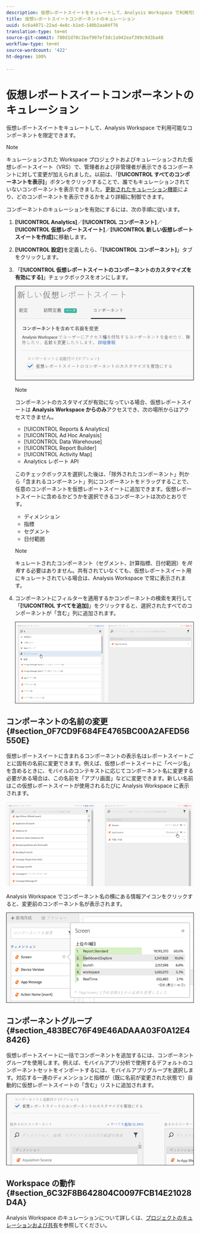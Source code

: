 ```yaml
---
description: 仮想レポートスイートをキュレートして、Analysis Workspace で利用可能なコンポーネントを限定できます。
title: 仮想レポートスイートコンポーネントのキュレーション
uuid: 6c6a4071-22ad-4e8c-b1ed-140b2aa04f76
translation-type: tm+mt
source-git-commit: 780d1d70c1bef907ef3dc1a942eaf399c9d3ba48
workflow-type: tm+mt
source-wordcount: '422'
ht-degree: 100%

---
```



# 仮想レポートスイートコンポーネントのキュレーション

仮想レポートスイートをキュレートして、Analysis Workspace で利用可能なコンポーネントを限定できます。

>[!NOTE]
>
>キュレーションされた Workspace プロジェクトおよびキュレーションされた仮想レポートスイート（VRS）で、管理者および非管理者が表示できるコンポーネントに対して変更が加えられました。以前は、「**[!UICONTROL すべてのコンポーネントを表示]**」ボタンをクリックすることで、誰でもキュレーションされていないコンポーネントを表示できました。[更新されたキュレーション機能](/help/analyze/analysis-workspace/curate-share/curate.md)により、どのコンポーネントを表示できるかをより詳細に制御できます。

コンポーネントのキュレーションを有効にするには、次の手順に従います。

1. **[!UICONTROL Analytics]**／**[!UICONTROL コンポーネント]**／**[!UICONTROL 仮想レポートスイート]**／**[!UICONTROL 新しい仮想レポートスイートを作成]**&#x200B;に移動します。
1. **[!UICONTROL 設定]**&#x200B;を定義したら、「**[!UICONTROL コンポーネント]**」タブをクリックします。

1. 「**[!UICONTROL 仮想レポートスイートのコンポーネントのカスタマイズを有効にする]**」チェックボックスをオンにします。

   ![](assets/vrs-enable.png)

   >[!NOTE]
   >
   >コンポーネントのカスタマイズが有効になっている場合、仮想レポートスイートは **Analysis Workspace からのみ**&#x200B;アクセスでき、次の場所からはアクセスできません。

   * [!UICONTROL Reports &amp; Analytics]
   * [!UICONTROL Ad Hoc Analysis]
   * [!UICONTROL Data Warehouse]
   * [!UICONTROL Report Builder]
   * [!UICONTROL Activity Map]
   * Analytics レポート API

   このチェックボックスを選択した後は、「除外されたコンポーネント」列から「含まれるコンポーネント」列にコンポーネントをドラッグすることで、任意のコンポーネントを仮想レポートスイートに追加できます。仮想レポートスイートに含めるかどうかを選択できるコンポーネントは次のとおりです。

   * ディメンション
   * 指標
   * セグメント
   * 日付範囲

   >[!NOTE]
   >
   >キュレートされたコンポーネント（セグメント、計算指標、日付範囲）を&#x200B;*共有*&#x200B;する必要はありません。共有されていなくても、仮想レポートスイート用にキュレートされている場合は、Analysis Workspace で常に表示されます。

1. コンポーネントにフィルターを適用するかコンポーネントの検索を実行して「**[!UICONTROL すべてを追加]**」をクリックすると、選択されたすべてのコンポーネントが「含む」列に追加されます。

   ![](assets/vrs-add-all.png)

## コンポーネントの名前の変更 {#section_0F7CD9F684FE4765BC00A2AFED56550E}

仮想レポートスイートに含まれるコンポーネントの表示名はレポートスイートごとに固有の名前に変更できます。例えば、仮想レポートスイートに「ページ名」を含めるときに、モバイルのコンテキストに応じてコンポーネント名に変更する必要がある場合は、この名前を「アプリ画面」などに変更できます。新しい名前はこの仮想レポートスイートが使用されるたびに Analysis Workspace に表示されます。

![](assets/vrs-rename-component.png)

Analysis Workspace でコンポーネント名の横にある情報アイコンをクリックすると、変更前のコンポーネント名が表示されます。

![](assets/vrs-aw-renamed.png)

## コンポーネントグループ {#section_483BEC76F49E46ADAAA03F0A12E48426}

仮想レポートスイートに一括でコンポーネントを追加するには、コンポーネントグループを使用します。例えば、モバイルアプリ分析で使用するデフォルトのコンポーネントセットをインポートするには、モバイルアプリグループを選択します。対応する一連のディメンションと指標が（既に名前が変更された状態で）自動的に仮想レポートスイートの「含む」リストに追加されます。

![](assets/vrs-comp-grp.png)

## Workspace の動作 {#section_6C32F8B642804C0097FCB14E21028D4A}

Analysis Workspace のキュレーションについて詳しくは、[プロジェクトのキュレーションおよび共有](https://docs.adobe.com/content/help/ja-JP/analytics/analyze/analysis-workspace/curate-share/curate.html)を参照してください。

